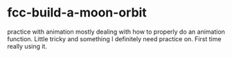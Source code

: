 # fcc-build-a-moon-orbit
practice with animation mostly dealing with how to properly do an animation function. Little tricky and something I definitely need practice on. First time really using it. 

